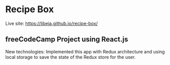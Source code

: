 # Recipe Box

Live site: https://libeja.github.io/recipe-box/

## freeCodeCamp Project using React.js

New technologies:
Implemented this app with Redux architecture and using local storage to save the state of the Redux store for the user.
